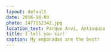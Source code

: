 ```yaml
---
layout: default
date: 2016-10-09
photo: 1477152342.jpg
location_text: Parque Arví, Antioquia
title: I tell you sir!
caption: My empanadas are the best!
---
```

